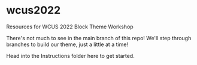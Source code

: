 # wcus2022
Resources for WCUS 2022 Block Theme Workshop

There's not much to see in the main branch of this repo!
We'll step through branches to build our theme, just a little at a time!

Head into the Instructions folder here to get started.